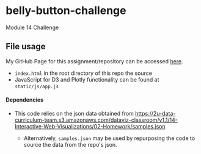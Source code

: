 # belly-button-challenge
Module 14 Challenge

## File usage

My GitHub Page for this assignment/repository can be accessed [here](https://ba-bel.github.io/belly-button-challenge/).

- `index.html` in the root directory of this repo the source
- JavaScript for D3 and Plotly functionality can be found at `static/js/app.js` 


#### Dependencies
- This code relies on the json data obtained from <https://2u-data-curriculum-team.s3.amazonaws.com/dataviz-classroom/v1.1/14-Interactive-Web-Visualizations/02-Homework/samples.json>

    - Alternatively, `samples.json` may be used by repurposing the code to source the data from the repo's json.

